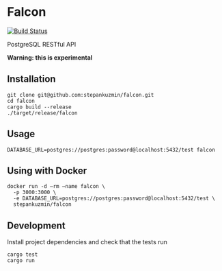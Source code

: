 # Falcon

[![Build Status](https://travis-ci.org/stepankuzmin/falcon.svg?branch=master)](https://travis-ci.org/stepankuzmin/falcon)

PostgreSQL RESTful API

**Warning: this is experimental**

## Installation

    git clone git@github.com:stepankuzmin/falcon.git
    cd falcon
    cargo build --release
    ./target/release/falcon

## Usage

    DATABASE_URL=postgres://postgres:password@localhost:5432/test falcon

## Using with Docker

    docker run -d —rm —name falcon \
      -p 3000:3000 \
      -e DATABASE_URL=postgres://postgres:password@localhost:5432/test \
      stepankuzmin/falcon

## Development

Install project dependencies and check that the tests run

    cargo test
    cargo run
